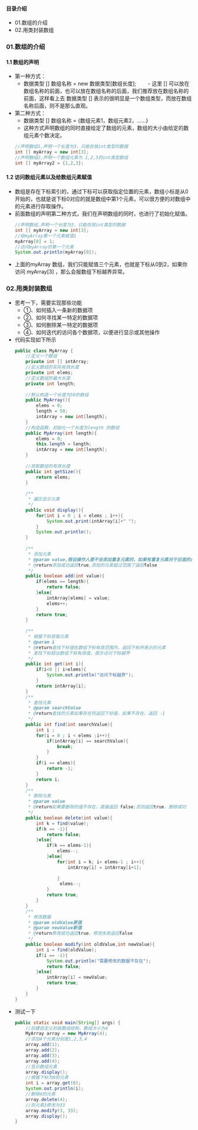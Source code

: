 #### 目录介绍
- 01.数组的介绍
- 02.用类封装数组

### 01.数组的介绍
#### 1.1 数组的声明
- 第一种方式：
    - 数据类型 []  数组名称 = new 数据类型[数组长度];
　　- 这里 [] 可以放在数组名称的前面，也可以放在数组名称的后面，我们推荐放在数组名称的前面，这样看上去 数据类型 [] 表示的很明显是一个数组类型，而放在数组名称后面，则不是那么直观。
- 第二种方式：
    - 数据类型 [] 数组名称 = {数组元素1，数组元素2，......}
    - 这种方式声明数组的同时直接给定了数组的元素，数组的大小由给定的数组元素个数决定。
    ```java
    //声明数组1,声明一个长度为3，只能存放int类型的数据
    int [] myArray = new int[3];
    //声明数组2,声明一个数组元素为 1,2,3的int类型数组
    int [] myArray2 = {1,2,3};
    ```


#### 1.2 访问数组元素以及给数组元素赋值
- 数组是存在下标索引的，通过下标可以获取指定位置的元素，数组小标是从0开始的，也就是说下标0对应的就是数组中第1个元素，可以很方便的对数组中的元素进行存取操作。
- 前面数组的声明第二种方式，我们在声明数组的同时，也进行了初始化赋值。
    ```java
    //声明数组,声明一个长度为3，只能存放int类型的数据
    int [] myArray = new int[3];
    //给myArray第一个元素赋值1
    myArray[0] = 1;
    //访问myArray的第一个元素
    System.out.println(myArray[0]);
    ```
- 上面的myArray 数组，我们只能赋值三个元素，也就是下标从0到2，如果你访问 myArray[3] ，那么会报数组下标越界异常。


### 02.用类封装数组
- 思考一下，需要实现那些功能
    - ①、如何插入一条新的数据项
    - ②、如何寻找某一特定的数据项
    - ③、如何删除某一特定的数据项
    - ④、如何迭代的访问各个数据项，以便进行显示或其他操作
- 代码实现如下所示
    ```java
    public class MyArray {
        //定义一个数组
        private int [] intArray;
        //定义数组的实际有效长度
        private int elems;
        //定义数组的最大长度
        private int length;
         
        //默认构造一个长度为50的数组
        public MyArray(){
            elems = 0;
            length = 50;
            intArray = new int[length];
        }
        //构造函数，初始化一个长度为length 的数组
        public MyArray(int length){
            elems = 0;
            this.length = length;
            intArray = new int[length];
        }
         
        //获取数组的有效长度
        public int getSize(){
            return elems;
        }
         
        /**
         * 遍历显示元素
         */
        public void display(){
            for(int i = 0 ; i < elems ; i++){
                System.out.print(intArray[i]+" ");
            }
            System.out.println();
        }
         
        /**
         * 添加元素
         * @param value,假设操作人是不会添加重复元素的，如果有重复元素对于后面的操作都会有影响。
         * @return添加成功返回true,添加的元素超过范围了返回false
         */
        public boolean add(int value){
            if(elems == length){
                return false;
            }else{
                intArray[elems] = value;
                elems++;
            }
            return true;
        }
         
        /**
         * 根据下标获取元素
         * @param i
         * @return查找下标值在数组下标有效范围内，返回下标所表示的元素
         * 查找下标超出数组下标有效值，提示访问下标越界
         */
        public int get(int i){
            if(i<0 || i>elems){
                System.out.println("访问下标越界");
            }
            return intArray[i];
        }
        /**
         * 查找元素
         * @param searchValue
         * @return查找的元素如果存在则返回下标值，如果不存在，返回 -1
         */
        public int find(int searchValue){
            int i ;
            for(i = 0 ; i < elems ;i++){
                if(intArray[i] == searchValue){
                    break;
                }
            }
            if(i == elems){
                return -1;
            }
            return i;
        }
        /**
         * 删除元素
         * @param value
         * @return如果要删除的值不存在，直接返回 false;否则返回true，删除成功
         */
        public boolean delete(int value){
            int k = find(value);
            if(k == -1){
                return false;
            }else{
                if(k == elems-1){
                    elems--;
                }else{
                    for(int i = k; i< elems-1 ; i++){
                        intArray[i] = intArray[i+1];
                       
                    }
                     elems--;
                }
                return true;
            }
        }
        /**
         * 修改数据
         * @param oldValue原值
         * @param newValue新值
         * @return修改成功返回true，修改失败返回false
         */
        public boolean modify(int oldValue,int newValue){
            int i = find(oldValue);
            if(i == -1){
                System.out.println("需要修改的数据不存在");
                return false;
            }else{
                intArray[i] = newValue;
                return true;
            }
        }
    }
    ```
- 测试一下
    ```java
    public static void main(String[] args) {
        //创建自定义封装数组结构，数组大小为4
        MyArray array = new MyArray(4);
        //添加4个元素分别是1,2,3,4
        array.add(1);
        array.add(2);
        array.add(3);
        array.add(4);
        //显示数组元素
        array.display();
        //根据下标为0的元素
        int i = array.get(0);
        System.out.println(i);
        //删除4的元素
        array.delete(4);
        //将元素3修改为33
        array.modify(3, 33);
        array.display();
    }
    ```
